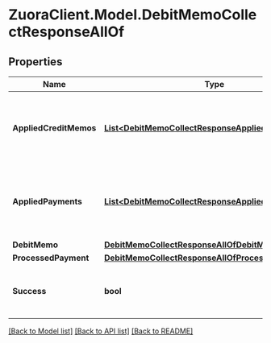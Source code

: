 # ZuoraClient.Model.DebitMemoCollectResponseAllOf

## Properties

Name | Type | Description | Notes
------------ | ------------- | ------------- | -------------
**AppliedCreditMemos** | [**List&lt;DebitMemoCollectResponseAppliedCreditMemos&gt;**](DebitMemoCollectResponseAppliedCreditMemos.md) | The information about which credit memo applied to the specific debit memo.  | [optional] 
**AppliedPayments** | [**List&lt;DebitMemoCollectResponseAppliedPayments&gt;**](DebitMemoCollectResponseAppliedPayments.md) | The information about which payment applied to the specific debit memo.  | [optional] 
**DebitMemo** | [**DebitMemoCollectResponseAllOfDebitMemo**](DebitMemoCollectResponseAllOfDebitMemo.md) |  | [optional] 
**ProcessedPayment** | [**DebitMemoCollectResponseAllOfProcessedPayment**](DebitMemoCollectResponseAllOfProcessedPayment.md) |  | [optional] 
**Success** | **bool** | Returns &#x60;true&#x60; if the request was processed successfully. | [optional] 

[[Back to Model list]](../README.md#documentation-for-models) [[Back to API list]](../README.md#documentation-for-api-endpoints) [[Back to README]](../README.md)

